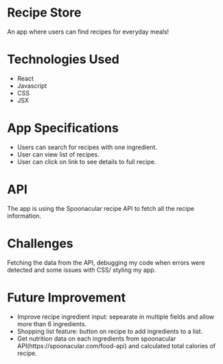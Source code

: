 <h1> Recipe Store </h1>
<p> An app where users can find recipes for everyday meals! <p>

<h1> Technologies Used </h1>
<ul>
<li>React</li>
 <li>Javascript</li>
 <li> CSS </li>
 <li>JSX </li>
 </ul>

<h1> App Specifications </h1>
<ul>
 <li>Users can search for recipes with one ingredient.</li>
<li> User can view list of recipes.</li>
<li>User can click on link to see details to full recipe.</li>
</ul>

<h1> API </h1>
<p> The app is using the Spoonacular recipe API to fetch all the recipe information.</p>


<h1> Challenges </h1>
 <p> Fetching the data from the API, debugging my code when errors were detected and some issues with CSS/ styling my app. </p>

<h1>Future Improvement</h1>
<ul>
<li>Improve recipe ingredient input: sepearate in multiple fields and allow more than 6 ingredients.</li>
<li>Shopping list feature: button on recipe to add ingredients to a list.</li>
<li>Get nutrition data on each ingredients from spoonacular API(https://spoonacular.com/food-api) and calculated total calories of recipe.</li>
</ul>

